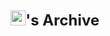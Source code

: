 <h1 style="font-size: 24px; text-align:center;"><img style="width: 24px;" alt="Kimber" src="https://www.svgrepo.com/show/479843/duck-toy-illustration-3.svg" />'s Archive</h1>
